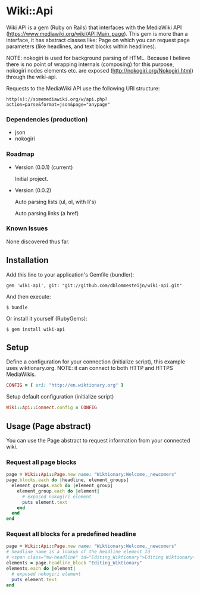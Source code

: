 # Wiki::Api

Wiki API is a gem (Ruby on Rails) that interfaces with the MediaWiki API (https://www.mediawiki.org/wiki/API:Main_page). This gem is more than a interface, it has abstract classes like: Page on which you can request page parameters (like headlines, and text blocks within headlines).

NOTE: nokogiri is used for background parsing of HTML. Because I believe there is no point of wrapping internals (composing) for this purpose, nokogiri nodes elements etc. are exposed (http://nokogiri.org/Nokogiri.html) through the wiki-api.

Requests to the MediaWiki API use the following URI structure:

    http(s)://somemediawiki.org/w/api.php?action=parse&format=json&page="anypage"


### Dependencies (production)

* json
* nokogiri


### Roadmap

* Version (0.0.1) (current)

  Initial project.

* Version (0.0.2)

  Auto parsing lists (ul, ol, with li's)

  Auto parsing links (a href)


### Known Issues

None discovered thus far.


## Installation

Add this line to your application's Gemfile (bundler):

    gem 'wiki-api', git: "git://github.com/dblommesteijn/wiki-api.git"

And then execute:

    $ bundle

Or install it yourself (RubyGems):

    $ gem install wiki-api


## Setup

Define a configuration for your connection (initialize script), this example uses wiktionary.org.
NOTE: it can connect to both HTTP and HTTPS MediaWikis.

```ruby
CONFIG = { uri: "http://en.wiktionary.org" }
```

Setup default configuration (initialize script)

```ruby
Wiki::Api::Connect.config = CONFIG
```


## Usage (Page abstract)

You can use the Page abstract to request information from your connected wiki.

### Request all page blocks

```ruby
page = Wiki::Api::Page.new name: "Wiktionary:Welcome,_newcomers"
page.blocks.each do |headline, element_groups|
  element_groups.each do |element_group|
    element_group.each do |element|
      # exposed nokogiri element
      puts element.text
    end
  end
end
```

### Request all blocks for a predefined headline

```ruby
page = Wiki::Api::Page.new name: "Wiktionary:Welcome,_newcomers"
# headline_name is a lookup of the headline element Id
# <span class="mw-headline" id="Editing_Wiktionary">Editing Wiktionary</span>
elements = page.headline_block "Editing_Wiktionary"
elements.each do |element|
  # exposed nokogiri element
  puts element.text
end
```





